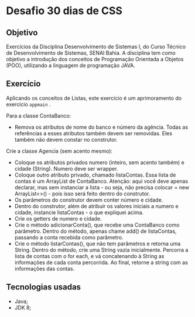 # Desafio 30 dias de CSS

## Objetivo

Exercícios da Disciplina Desenvolvimento de Sistemas I, do Curso Técnico de Desenvolvimento de Sistemas, SENAI Bahia. A disciplina tem como objetivo a introdução dos conceitos de Programação Orientada a Objetos (POO), utilizando a linguagem de programação JAVA.

## Exercício

Aplicando os conceitos de Listas, este exercício é um aprimoramento do exercício `appmain` .

Para a classe ContaBanco:

* Remova os atributos de nome do banco e número da agência. Todas as referências a esses atributos também devem ser removidas. Eles também não devem constar no construtor.

Crie a classe Agencia (sem acento mesmo):

* Coloque os atributos privados numero (inteiro, sem acento também) e cidade (String). Numero deve ser wrapper.
* Coloque outro atributo privado, chamado listaContas. Essa lista de contas é um ArrayList de ContaBanco. Atenção: aqui você deve apenas declarar, mas sem instanciar a lista - ou seja, não precisa colocar = new ArrayList<>() - pois isso será feito dentro do construtor.
* Os parâmetros do construtor devem conter número e cidade.
* Dentro do construtor, além de atribuir os valores iniciais a numero e cidade, instancie listaContas - o que expliquei acima.
* Crie os getters de numero e cidade.
* Crie o método adicionarConta(), que recebe uma ContaBanco como parâmetro. Dentro do método, apenas chame add() de listaContas, passando a conta recebida como parâmetro.
* Crie o método listarContas(), que não tem parâmetros e retorna uma String. Dentro do método, crie uma String vazia inicialmente. Percorra a lista de contas com o for each, e vá concatenando à String as informações de cada conta percorrida. Ao final, retorne a string com as informações das contas. 

## Tecnologias usadas

*   Java; 
*   JDK 8; 
